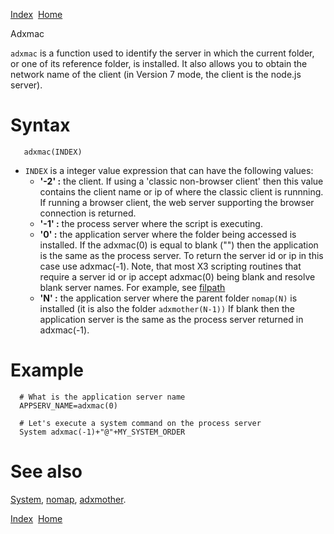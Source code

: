 [Index](index.html)  [Home](getting-started_home.html)

Adxmac

`adxmac` is a function used to identify the server in which the current folder, or one of its reference folder, is installed. It also allows you to obtain the network name of the client (in Version 7 mode, the client is the node.js server).

# Syntax

```
   adxmac(INDEX)
```

* `INDEX` is a integer value expression that can have the following values:
  + **'-2' :** the client. If using a 'classic non-browser client' then this value contains the client name or ip of where the classic client is runnning. If running a browser client, the web server supporting the browser connection is returned.
  + **'-1' :** the process server where the script is executing.
  + **'0' :** the application server where the folder being accessed is installed. If the adxmac(0) is equal to blank ("") then the application is the same as the process server. To return the server id or ip in this case use adxmac(-1). Note, that most X3 scripting routines that require a server id or ip accept adxmac(0) being blank and resolve blank server names. For example, see [filpath](4gl_filpath.html)
  + **'N' :** the application server where the parent folder `nomap(N)` is installed (it is also the folder `adxmother(N-1))` If blank then the application server is the same as the process server returned in adxmac(-1).

# Example

```
  # What is the application server name
  APPSERV_NAME=adxmac(0)

  # Let's execute a system command on the process server
  System adxmac(-1)+"@"+MY_SYSTEM_ORDER
```

# See also

[System](4gl_system.html), [nomap](4gl_nomap.html), [adxmother](4gl_adxmother.html).

  

[Index](index.html)  [Home](getting-started_home.html)